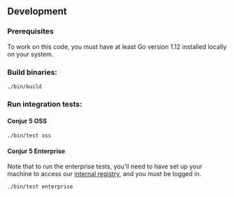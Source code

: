 ## Development

### Prerequisites

To work on this code, you must have at least Go version 1.12 installed locally
on your system.

### Build binaries:

```
./bin/build
```

### Run integration tests:

#### Conjur 5 OSS

```
./bin/test oss
```

#### Conjur 5 Enterprise
Note that to run the enterprise tests, you'll need to have set up your machine
to access our [internal registry](https://github.com/conjurinc/docs/blob/master/reference/docker_registry.md#docker-registry-v2), and you must be logged in.

```
./bin/test enterprise
```
